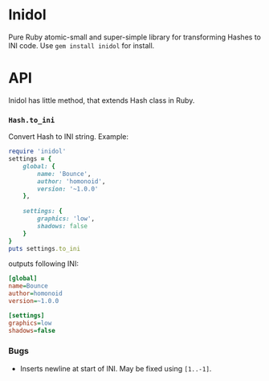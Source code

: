 # Inidol
Pure Ruby atomic-small and super-simple library for transforming Hashes to INI code.
Use `gem install inidol` for install.

# API
Inidol has little method, that extends Hash class in Ruby.

### `Hash.to_ini`
Convert Hash to INI string. Example:
```ruby	
require 'inidol'
settings = {
	global: {
		name: 'Bounce',
		author: 'homonoid',
		version: '~1.0.0'
	},
	
	settings: {
		graphics: 'low',
		shadows: false
	}
}
puts settings.to_ini
```

outputs following INI:

```ini
[global]
name=Bounce
author=homonoid
version=~1.0.0

[settings]
graphics=low
shadows=false
```

### Bugs
* Inserts newline at start of INI. May be fixed using `[1..-1]`.
